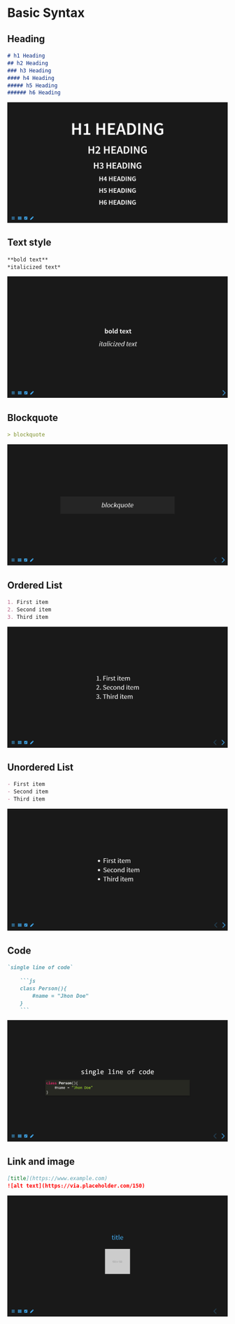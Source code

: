 # Basic Syntax


## Heading

```markdown
# h1 Heading
## h2 Heading
### h3 Heading
#### h4 Heading
##### h5 Heading
###### h6 Heading
```

![heading](../assets/images/heading.png)

## Text style

```markdown
**bold text**
*italicized text*
```

![text-style](../assets/images/text-style.png)

## Blockquote

```markdown
> blockquote
```

![blockquote](../assets/images/blockquote.png)

## Ordered List

```markdown
1. First item
2. Second item
3. Third item
```

![ordered-list](../assets/images/ordered-list.png)

## Unordered List

```markdown
- First item
- Second item
- Third item
```
![unordered-list](../assets/images/unordered-list.png)

## Code

```markdown
`single line of code`
```

```markdown
    ```js
    class Person(){
        #name = "Jhon Doe"
    }
    ```

```


![code](../assets/images/code.png)



## Link and image

```markdown
[title](https://www.example.com)
![alt text](https://via.placeholder.com/150)
```

![image](../assets/images/image.png)
